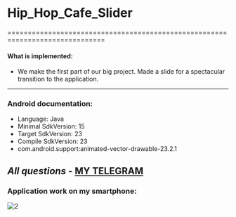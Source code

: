 # Hip_Hop_Cafe_Slider
==============================================================================
#### What is implemented:
- We make the first part of our big project.
Made a slide for a spectacular transition to the application.
------------------------------------------------------------------------------
### Android documentation:
- Language: Java
- Minimal SdkVersion: 15
- Target SdkVersion: 23
- Compile SdkVersion: 23
- com.android.support:animated-vector-drawable-23.2.1
  
 _All  questions_ - [MY  TELEGRAM](https://t.me/sergey_katsapov)
------------------------------------------------------------------------------
### Application work on my  smartphone:
![2](https://user-images.githubusercontent.com/29036196/43864558-ad15fc20-9b68-11e8-8b75-5db460292c1b.gif)
